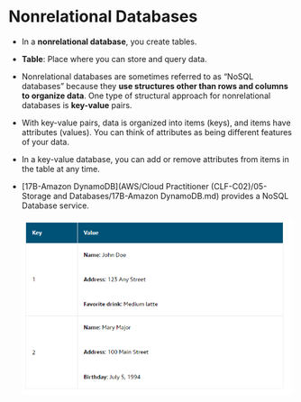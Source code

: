 # Nonrelational Databases
- In a **nonrelational database**, you create tables. 
- **Table**: Place where you can store and query data.
- Nonrelational databases are sometimes referred to as “NoSQL databases” because they **use structures other than rows and columns to organize data**. One type of structural approach for nonrelational databases is **key-value** pairs. 
- With key-value pairs, data is organized into items (keys), and items have attributes (values). You can think of attributes as being different features of your data.
- In a key-value database, you can add or remove attributes from items in the table at any time.
- [17B-Amazon DynamoDB](AWS/Cloud Practitioner (CLF-C02)/05-Storage and Databases/17B-Amazon DynamoDB.md) provides a NoSQL Database service.

	![nonrelational_db](../img/nonrelational_db.png)
